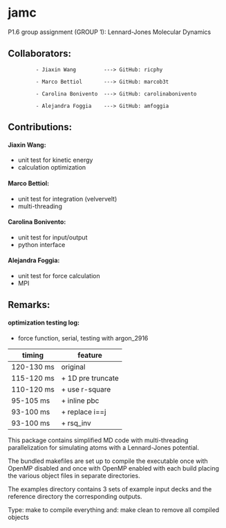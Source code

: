 # jamc
P1.6 group assignment (GROUP 1): Lennard-Jones Molecular Dynamics

## Collaborators:

             - Jiaxin Wang         ---> GitHub: ricphy 
             
             - Marco Bettiol       ---> GitHub: marcob3t
             
             - Carolina Bonivento  ---> GitHub: carolinabonivento
             
             - Alejandra Foggia    ---> GitHub: amfoggia

## Contributions:

#### Jiaxin Wang:
* unit test for kinetic energy
* calculation optimization

#### Marco Bettiol:
* unit test for integration (velvervelt)
* multi-threading

#### Carolina Bonivento:
* unit test for input/output
* python interface

#### Alejandra Foggia:
* unit test for force calculation
* MPI

## Remarks:

#### optimization testing log:
* force function, serial, testing with argon_2916

|timing|feature|
|------|-------|
|120-130 ms|original|
|115-120 ms|+ 1D pre truncate|
|110-120 ms|+ use r-square|
|95-105  ms|+ inline pbc|
|93-100  ms|+ replace i==j|
|93-100  ms|+ rsq_inv|


This package contains simplified MD code with multi-threading
parallelization for simulating atoms with a Lennard-Jones potential.

The bundled makefiles are set up to compile the executable once
with OpenMP disabled and once with OpenMP enabled with each build
placing the various object files in separate directories.

The examples directory contains 3 sets of example input decks
and the reference directory the corresponding outputs.

Type: make
to compile everything and: make clean
to remove all compiled objects
